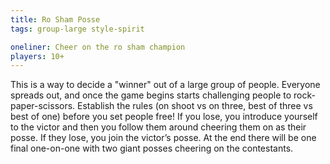 ```yaml
---
title: Ro Sham Posse
tags: group-large style-spirit

oneliner: Cheer on the ro sham champion
players: 10+
---
```

This is a way to decide a "winner" out of a large group of people. Everyone spreads out, and once the game begins starts challenging people to rock-paper-scissors. Establish the rules (on shoot vs on three, best of three vs best of one) before you set people free! If you lose, you introduce yourself to the victor and then you follow them around cheering them on as their posse. If they lose, you join the victor’s posse. At the end there will be one final one-on-one with two giant posses cheering on the contestants.
